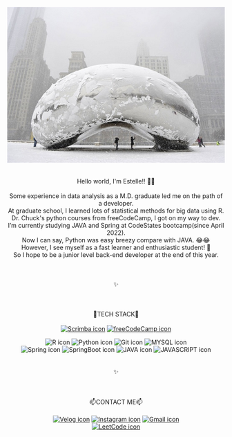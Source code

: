 <div align="center">

![header](https://github.com/EstelleYU/EstelleYU/blob/main/Bean.jpg?raw=true)

<br>Hello world, I'm Estelle!! 👋👋 </br>
<br>Some experience in data analysis as a M.D. graduate led me on the path of a developer. 
<br>At graduate school, I learned lots of statistical methods for big data using R. 
<br>Dr. Chuck's python courses from freeCodeCamp, I got on my way to dev. 
<br>I’m currently studying JAVA and Spring at CodeStates bootcamp(since April 2022). 
<br>Now I can say, Python was easy breezy compare with JAVA. 😂😂
<br>However, I see myself as a fast learner and enthusiastic student! 🙌 
<br>So I hope to be a junior level back-end developer at the end of this year. </br>
<br></br>
<br>✨</br>
<br></br>
<br>🚀TECH STACK🚀 </br>
<br><a href="https://codestates.com" target="_blank">![Scrimba icon](https://img.shields.io/badge/CodeStates-002E5F?style=flat-square&logo=Scrimba&logoColor=white)</a> 
<a href="https://www.freecodecamp.org/EstelleYU" target="_blank">![freeCodeCamp icon](https://img.shields.io/badge/freeCodeCamp-0A0A23?style=flat-square&logo=freeCodeCamp&logoColor=white)</a></br>

![R icon](https://img.shields.io/badge/R-276DC3?style=flat-square&logo=R&logoColor=white) ![Python icon](https://img.shields.io/badge/Python-3776AB?<br>style=flat-square&logo=Python&logoColor=white) ![Git icon](https://img.shields.io/badge/Git-F05032?style=flat-square&logo=Git&logoColor=white) ![MYSQL icon](https://img.shields.io/badge/MYSQL-4479A1?style=flat-square&logo=MYSQL&logoColor=white)</br>
![Spring icon](https://img.shields.io/badge/Spring-6DB33F?style=flat-square&logo=Spring&logoColor=white) ![SpringBoot icon](https://img.shields.io/badge/SpringBoot-6DB33F?style=flat-square&logo=SpringBoot&logoColor=white) ![JAVA icon](https://img.shields.io/badge/JAVA-2F2625?style=flat-square&logo=CoffeeScript&logoColor=white)
![JAVASCRIPT icon](https://img.shields.io/badge/JAVASCRIPT-F7DF1E?style=flat-square&logo=JAVASCRIPT&logoColor=black) 
<br></br>
<br>✨</br>
<br></br>
<br>📫CONTACT ME📫</br>
<br> <a href="https://velog.io/@hklog" target="_blank">![Velog icon](https://img.shields.io/badge/Velog-20C997?style=flat-square&logo=Velog&logoColor=white)</a> <a href="https://www.instagram.com/Estelle6am" target="_blank">![Instagram icon](https://img.shields.io/badge/Instagram-E4405F?style=flat-square&logo=Instagram&logoColor=white)</a> <a href="mailto:iamestelleyu@gmail.com">![Gmail icon](https://img.shields.io/badge/Gmail-EA4335?style=flat-square&logo=Gmail&logoColor=white)</a>
<br><a href="https://leetcode.com/iamestelleyu/" target="_blank">![LeetCode icon](https://img.shields.io/badge/LeetCode-FFA116?style=flat-square&logo=LeetCode&logoColor=white)</a></br> 
</div>
